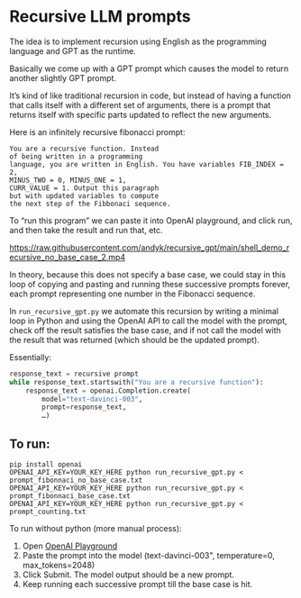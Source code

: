 # Recursive LLM prompts

The idea is to implement recursion using English as the programming language and GPT as the runtime.

Basically we come up with a GPT prompt which causes the model to return another slightly GPT prompt. 

It’s kind of like traditional recursion in code, but instead of having a function that calls itself with a different set of arguments, there is a prompt that returns itself with specific parts updated to reflect the new arguments.

Here is an infinitely recursive fibonacci prompt:

    You are a recursive function. Instead
    of being written in a programming 
    language, you are written in English. You have variables FIB_INDEX = 2, 
    MINUS_TWO = 0, MINUS_ONE = 1, 
    CURR_VALUE = 1. Output this paragraph
    but with updated variables to compute
    the next step of the Fibbonaci sequence.

To “run this program” we can paste it into OpenAI playground, and click run, and then take the result and run that, etc.

https://raw.githubusercontent.com/andyk/recursive_gpt/main/shell_demo_recursive_no_base_case_2.mp4

In theory, because this does not specify a base case, we could stay in this loop of copying and pasting and running these successive prompts forever, each prompt representing one number in the Fibonacci sequence.

In `run_recursive_gpt.py` we automate this recursion by writing a minimal loop in Python and using the OpenAI API to call the model with the prompt, check off the result satisfies the base case, and if not call the model with the result that was returned (which should be the updated prompt).

Essentially:
```python
response_text = recursive prompt
while response_text.startswith("You are a recursive function"):
    response_text = openai.Completion.create(
        model="text-davinci-003",
        prompt=response_text,
        …)
```



## To run:

    pip install openai
    OPENAI_API_KEY=YOUR_KEY_HERE python run_recursive_gpt.py < prompt_fibonnaci_no_base_case.txt
    OPENAI_API_KEY=YOUR_KEY_HERE python run_recursive_gpt.py < prompt_fibonnaci_base_case.txt
    OPENAI_API_KEY=YOUR_KEY_HERE python run_recursive_gpt.py < prompt_counting.txt


To run without python (more manual process):

1. Open [OpenAI Playground](https://beta.openai.com/playground)
2. Paste the prompt into the model (text-davinci-003", temperature=0, max_tokens=2048)
3. Click Submit. The model output should be a new prompt.
4. Keep running each successive prompt till the base case is hit.
